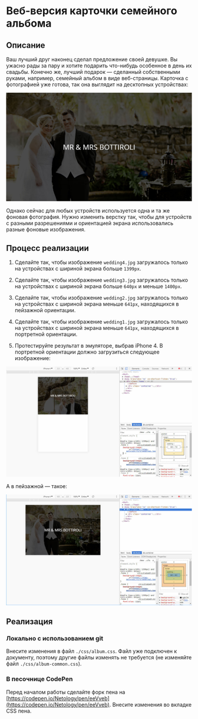 # Веб-версия карточки семейного альбома

## Описание

Ваш лучший друг наконец сделал предложение своей девушке. Вы ужасно рады за пару и хотите подарить что-нибудь особенное в день их свадьбы. Конечно же, лучший подарок — сделанный собственными руками, например, семейный альбом в виде веб-страницы. Карточка с фотографией уже готова, так она выглядит на десктопных устройствах:

![Photo card layout current desktop](../../sources/adaptive-typography-album-current.jpg)

Однако сейчас для любых устройств используется одна и та же фоновая фотография. Нужно изменить верстку так, чтобы для устройств с разными разрешениями и ориентацией экрана использовались разные фоновые изображения.

## Процесс реализации

1. Сделайте так, чтобы изображение `wedding4.jpg` загружалось только на устройствах с шириной экрана больше `1399px`.

2. Сделайте так, чтобы изображение `wedding3.jpg` загружалось только на устройствах с шириной экрана больше `640px` и меньше `1400px`.

3. Сделайте так, чтобы изображение `wedding2.jpg` загружалось только на устройствах с шириной экрана меньше `641px`, находящихся в пейзажной ориентации.

4. Сделайте так, чтобы изображение `wedding1.jpg` загружалось только на устройствах с шириной экрана меньше `641px`, находящихся в портретной ориентации.

5. Протестируйте результат в эмуляторе, выбрав iPhone 4. В портретной ориентации должно загрузиться следующее изображение: 

![Photo card layout target on a small portrait screen](../../sources/adaptive-typography-album-step0.jpg)

А в пейзажной — такое:

![Photo card layout target on a small landscape screen](../../sources/adaptive-typography-album-step1.jpg)

## Реализация

### Локально с использованием git

Внесите изменения в файл `./css/album.css`. Файл уже подключен к документу, поэтому другие файлы изменять не требуется (не изменяйте файл `./css/album-common.css`).

### В песочнице CodePen

Перед началом работы сделайте форк пена на [https://codepen.io/Netology/pen/eeVveb](https://codepen.io/Netology/pen/eeVveb).
Внесите изменения во вкладке CSS пена.